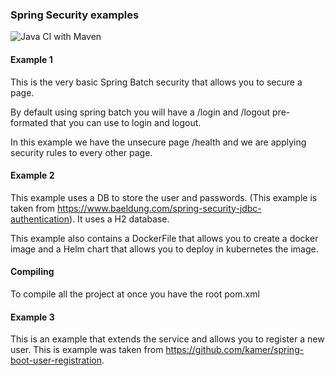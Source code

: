 ### Spring Security  examples

![Java CI with Maven](https://github.com/nicolasard/SpringSecurityStuff/workflows/Java%20CI%20with%20Maven/badge.svg)

#### Example 1 
This is the very basic Spring Batch security that allows you to secure 
a page.

By default using spring batch you will have a /login and /logout pre-formated
that you can use to login and logout.

In this example we have the unsecure page /health and we are applying security 
rules to every other page.

#### Example 2 
This example uses a DB to store the user and passwords. (This example is taken from
https://www.baeldung.com/spring-security-jdbc-authentication).
It uses a H2 database. 

This example also contains a DockerFile that allows you to create a docker image and a 
Helm chart that allows you to deploy in kubernetes the image.

#### Compiling
To compile all the project at once you have the root pom.xml

#### Example 3 
This is an example that extends the service and allows you to register a new user.
This is example was taken from https://github.com/kamer/spring-boot-user-registration. 